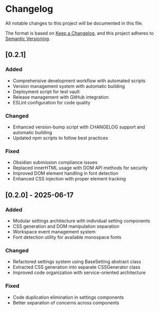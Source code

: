 # Changelog

All notable changes to this project will be documented in this file.

The format is based on [Keep a Changelog](https://keepachangelog.com/en/1.0.0/),
and this project adheres to [Semantic Versioning](https://semver.org/spec/v2.0.0.html).

## [0.2.1]

### Added
- Comprehensive development workflow with automated scripts
- Version management system with automatic building
- Deployment script for test vault
- Release management with GitHub integration
- ESLint configuration for code quality

### Changed
- Enhanced version-bump script with CHANGELOG support and automatic building
- Updated npm scripts to follow best practices

### Fixed
- Obsidian submission compliance issues
- Replaced innerHTML usage with DOM API methods for security
- Improved DOM element handling in font detection
- Enhanced CSS injection with proper element tracking

## [0.2.0] - 2025-06-17

### Added
- Modular settings architecture with individual setting components
- CSS generation and DOM manipulation separation
- Workspace event management system
- Font detection utility for available monospace fonts

### Changed
- Refactored settings system using BaseSetting abstract class
- Extracted CSS generation into separate CSSGenerator class
- Improved code organization with service-oriented architecture

### Fixed
- Code duplication elimination in settings components
- Better separation of concerns across components